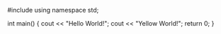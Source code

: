 #include <iostream>
using namespace std;

int main() {
    cout << "Hello World!";
    cout << "Yellow World!";
    return 0;
}
